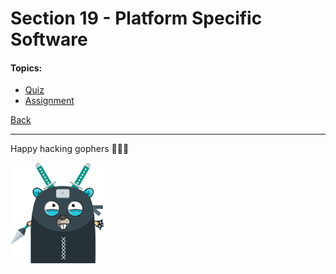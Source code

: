 # Section 19 - Platform Specific Software

#### Topics:

- [Quiz](https://github.com/steevehook/udemy-go101/blob/master/section_19-platform-specific-software/quiz)
- [Assignment](https://github.com/steevehook/udemy-go101/blob/master/section_19-platform-specific-software/assignment)

[Back](https://github.com/steevehook/udemy-go101)

---

Happy hacking gophers 🚀🚀🚀

<img src="https://github.com/steevehook/udemy-go101/raw/master/udemy-go101.svg?sanitize=true" width="150px"/>
